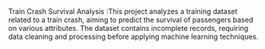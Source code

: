 Train Crash Survival Analysis :This project analyzes a training dataset related to a train crash, aiming to predict the survival of passengers based on various attributes. The dataset contains incomplete records, requiring data cleaning and processing before applying machine learning techniques.
